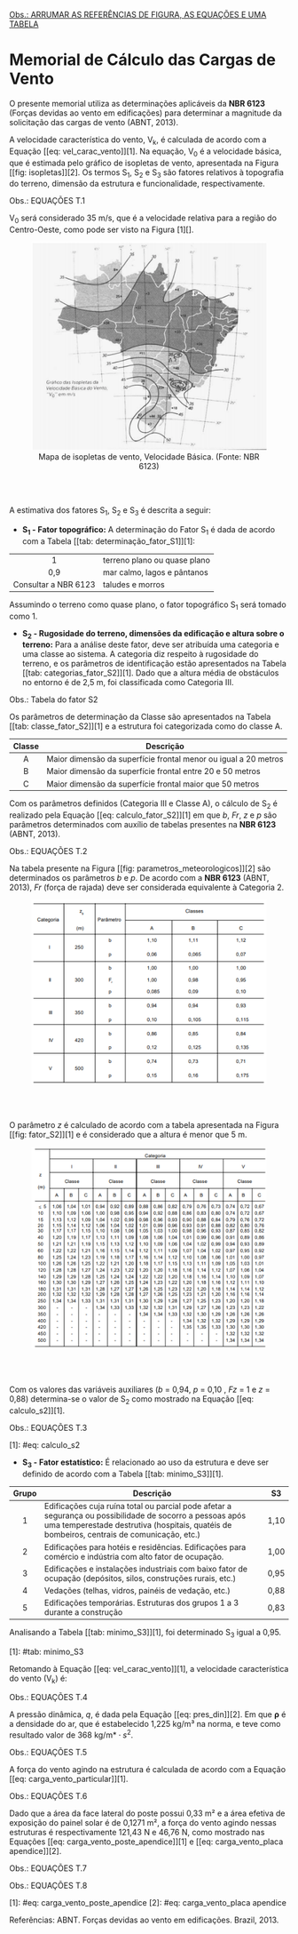 <u>Obs.: ARRUMAR AS REFERÊNCIAS DE FIGURA, AS EQUAÇÕES E UMA TABELA</u>

# Memorial de Cálculo das Cargas de Vento

O presente memorial utiliza as determinações aplicáveis da **NBR 6123**
(Forças devidas ao vento em edificações) para determinar a magnitude da
solicitação das cargas de vento (ABNT, 2013).

A velocidade característica do vento, V<sub>k</sub>, é calculada de
acordo com a Equação [\[eq: vel\_carac\_vento\]][1]. Na equação,
V<sub>0</sub> é a velocidade básica, que é estimada pelo gráfico de
isopletas de vento, apresentada na Figura [\[fig: isopletas\]][2]. Os
termos S<sub>1</sub>, S<sub>2</sub> e S<sub>3</sub> são fatores
relativos à topografia do terreno, dimensão da estrutura e
funcionalidade, respectivamente.

Obs.: EQUAÇÕES T.1

V<sub>0</sub> será considerado 35 m/s, que é a velocidade relativa para
a região do Centro-Oeste, como pode ser visto na Figura [1][].

<center>
<figure>
  <img src="/docs/Estrutura/imgs_cargasvento/isopletas.png"  />
  <figcaption>
      Mapa de isopletas de vento, Velocidade Básica. (Fonte: NBR 6123)
  </figcaption>
</figure>
</center>
<br>
<br>

A estimativa dos fatores S<sub>1</sub>, S<sub>2</sub> e S<sub>3</sub> é
descrita a seguir:
-   **S<sub>1</sub> - Fator topográfico:** A determinação do Fator
    S<sub>1</sub> é dada de acordo com a Tabela
    [\[tab: determinação\_fator\_S1\]][1]:

<center>

|                      |                              |
|:--------------------:|------------------------------|
|           1          | terreno plano ou quase plano |
|          0,9         | mar calmo, lagos e pântanos  |
| Consultar a NBR 6123 | taludes e morros             |

</center>


Assumindo o terreno como quase plano, o fator topográfico S<sub>1</sub>
será tomado como 1.
-   **S<sub>2</sub> - Rugosidade do terreno, dimensões da edificação e
    altura sobre o terreno:** Para a análise deste fator, deve ser
    atribuída uma categoria e uma classe ao sistema. A categoria diz
    respeito à rugosidade do terreno, e os parâmetros de identificação
    estão apresentados na Tabela [\[tab: categorias\_fator\_S2\]][1].
    Dado que a altura média de obstáculos no entorno é de 2,5 m, foi
    classificada como Categoria III.

  Obs.: Tabela do fator S2

Os parâmetros de determinação da Classe são apresentados na Tabela
[\[tab: classe\_fator\_S2\]][1] e a estrutura foi categorizada como do
classe A.

<center>

| Classe | Descrição                                                       |
|:------:|-----------------------------------------------------------------|
|    A   | Maior dimensão da superfície frontal menor ou igual a 20 metros |
|    B   | Maior dimensão da superfície frontal entre 20 e 50 metros       |
|    C   | Maior dimensão da superfície frontal maior que 50 metros        |

</center>


Com os parâmetros definidos (Categoria III e Classe A), o cálculo de
S<sub>2</sub> é realizado pela Equação [\[eq: calculo\_fator\_S2\]][1]
em que *b*, *Fr*, *z* e *p* são parâmetros determinados com auxílio de
tabelas presentes na **NBR 6123** (ABNT, 2013).

Obs.: EQUAÇÕES T.2

Na tabela presente na Figura [\[fig: parametros\_meteorologicos\]][2]
são determinados os parâmetros *b* e *p*. De acordo com a **NBR 6123** (ABNT, 2013),
*Fr* (força de rajada) deve ser considerada equivalente à Categoria 2.

<center>
<figure>
  <img src="/docs/Estrutura/imgs_cargasvento/parametros_meteorologicos_fator_2.png"  />
  <figcaption>

  </figcaption>
</figure>
</center>
<br>
<br>

O parâmetro *z* é calculado de acordo com a tabela apresentada na Figura
[\[fig: fator\_S2\]][1] e é considerado que a altura é menor que 5 m.

<center>
<figure>
  <img src="/docs/Estrutura/imgs_cargasvento/fator_S2.png"  />
  <figcaption>

  </figcaption>
</figure>
</center>
<br>
<br>

Com os valores das variáveis auxiliares (*b* = 0,94, *p* = 0,10 , *Fz* =
1 e *z* = 0,88) determina-se o valor de S<sub>2</sub> como mostrado na
Equação [\[eq: calculo\_s2\]][1].

Obs.: EQUAÇÕES T.3

  [1]: #eq: calculo_s2
-   **S<sub>3</sub> - Fator estatístico:** É relacionado ao uso da
    estrutura e deve ser definido de acordo com a Tabela
    [\[tab: minimo\_S3\]][1].



<center>

  | Grupo | Descrição | S3   |
  |:-----:|---------------------------------------------------------------------------------------------------------------------------------------------------------------------------------------------------------|------|
  |   1   | Edificações cuja ruína total ou parcial pode afetar a segurança ou possibilidade de socorro a pessoas após uma temperestade destrutiva (hospitais, quatéis de bombeiros, centrais de comunicação, etc.) | 1,10 |
  |   2   | Edificações para hotéis e residências. Edificações para comércio e indústria com alto fator de ocupação.                                                                                                | 1,00 |
  |   3   | Edificações e instalações industriais com baixo fator de ocupação (depósitos, silos, construções rurais, etc.)                                                                                          | 0,95 |
  | 4     | Vedações (telhas, vidros, painéis de vedação, etc.)                                                                                                                                                     | 0,88 |
  | 5     | Edificações temporárias. Estruturas dos grupos 1 a 3 durante a construção                                                                                                                               | 0,83 |

</center>


Analisando a Tabela [\[tab: minimo\_S3\]][1], foi determinado
S<sub>3</sub> igual a 0,95.

  [1]: #tab: minimo_S3

Retomando à Equação [\[eq: vel\_carac\_vento\]][1], a velocidade
característica do vento (V<sub>k</sub>) é:

Obs.: EQUAÇÕES T.4

A pressão dinâmica, *q*, é dada pela Equação [\[eq: pres\_din\]][2]. Em
que **ρ** é a densidade do ar, que é estabelecido 1,225 kg/m³ na norma, e teve como resultado valor de 368  kg/m* ⋅ *s*<sup>2</sup>.

Obs.: EQUAÇÕES T.5

A força do vento agindo na estrutura é calculada de acordo com a Equação
[\[eq: carga\_vento\_particular\]][1].

Obs.: EQUAÇÕES T.6

Dado que a área da face lateral do poste possui 0,33 m² e a área efetiva
de exposição do painel solar é de 0,1271 m², a força do vento agindo
nessas estruturas é respectivamente 121,43 N e 46,76 N, como mostrado
nas Equações [\[eq: carga\_vento\_poste\_apendice\]][1] e
[\[eq: carga\_vento\_placa apendice\]][2].

Obs.: EQUAÇÕES T.7

Obs.: EQUAÇÕES T.8

  [1]: #eq: carga_vento_poste_apendice
  [2]: #eq: carga_vento_placa apendice

Referências:
ABNT. Forças devidas ao vento em edificações. Brazil, 2013.
